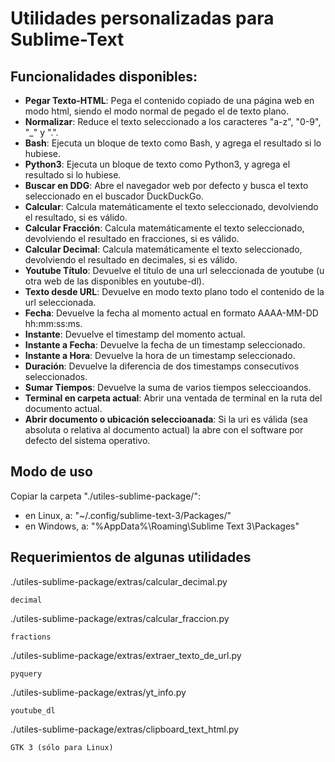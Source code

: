 # Utilidades personalizadas para Sublime-Text 


## Funcionalidades disponibles:

+ **Pegar Texto-HTML**: Pega el contenido copiado de una página web en modo html, siendo el modo normal de pegado el de texto plano.
+ **Normalizar**: Reduce el texto seleccionado a los caracteres "a-z", "0-9", "_" y ".".
+ **Bash**: Ejecuta un bloque de texto como Bash, y agrega el resultado si lo hubiese.
+ **Python3**: Ejecuta un bloque de texto como Python3, y agrega el resultado si lo hubiese.
+ **Buscar en DDG**: Abre el navegador web por defecto y busca el texto seleccionado en el buscador DuckDuckGo.
+ **Calcular**: Calcula matemáticamente el texto seleccionado, devolviendo el resultado, si es válido. 
+ **Calcular Fracción**: Calcula matemáticamente el texto seleccionado, devolviendo el resultado en fracciones, si es válido.
+ **Calcular Decimal**: Calcula matemáticamente el texto seleccionado, devolviendo el resultado en decimales, si es válido.
+ **Youtube Título**: Devuelve el título de una url seleccionada de youtube (u otra web de las disponibles en youtube-dl).
+ **Texto desde URL**: Devuelve en modo texto plano todo el contenido de la url seleccionada.
+ **Fecha**: Devuelve la fecha al momento actual en formato AAAA-MM-DD hh:mm:ss:ms.
+ **Instante**: Devuelve el timestamp del momento actual.
+ **Instante a Fecha**: Devuelve la fecha de un timestamp seleccionado.
+ **Instante a Hora**: Devuelve la hora de un timestamp seleccionado.
+ **Duración**: Devuelve la diferencia de dos timestamps consecutivos seleccionados.
+ **Sumar Tiempos**: Devuelve la suma de varios tiempos seleccioandos.
+ **Terminal en carpeta actual**: Abrir una ventada de terminal en la ruta del documento actual.
+ **Abrir documento o ubicación seleccioanada**: Si la uri es válida (sea absoluta o relativa al documento actual) la abre con el software por defecto del sistema operativo.

## Modo de uso

Copiar la carpeta "./utiles-sublime-package/":

+ en Linux, a: "~/.config/sublime-text-3/Packages/"
+ en Windows, a:  "%AppData%\Roaming\Sublime Text 3\Packages"


## Requerimientos de algunas utilidades

./utiles-sublime-package/extras/calcular_decimal.py

	decimal

./utiles-sublime-package/extras/calcular_fraccion.py

	fractions

./utiles-sublime-package/extras/extraer_texto_de_url.py

	pyquery

./utiles-sublime-package/extras/yt_info.py

	youtube_dl

./utiles-sublime-package/extras/clipboard_text_html.py

	GTK 3 (sólo para Linux)


